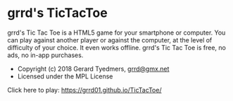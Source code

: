 # grrd's TicTacToe


grrd's Tic Tac Toe is a HTML5 game for your smartphone or computer. 
You can play against another player or against the computer, at the level of difficulty of your choice.
It even works offline. 
grrd's Tic Tac Toe is free, no ads, no in-app purchases.


* Copyright (c) 2018 Gerard Tyedmers, grrd@gmx.net
* Licensed under the MPL License

Click here to play:
<a href="https://grrd01.github.io/TicTacToe/" target="_blank">https://grrd01.github.io/TicTacToe/</a>
